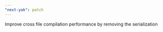 ```yaml
---
"next-yak": patch
---
```


Improve cross file compilation performance by removing the serialization

